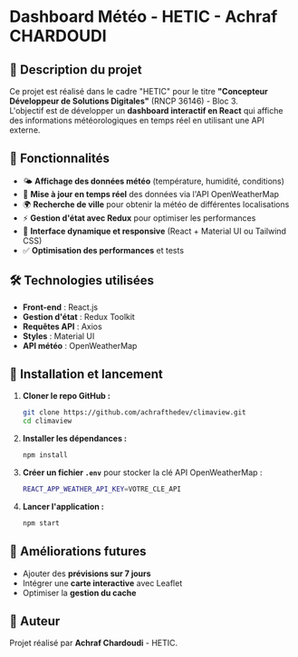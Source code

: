 # Dashboard Météo - HETIC - Achraf CHARDOUDI

## 📌 Description du projet

Ce projet est réalisé dans le cadre "HETIC" pour le titre **"Concepteur Développeur de Solutions Digitales"** (RNCP 36146) - Bloc 3.  
L'objectif est de développer un **dashboard interactif en React** qui affiche des informations météorologiques en temps réel en utilisant une API externe.

## 🚀 Fonctionnalités

- 🌤️ **Affichage des données météo** (température, humidité, conditions)  
- 🔄 **Mise à jour en temps réel** des données via l'API OpenWeatherMap  
- 🌍 **Recherche de ville** pour obtenir la météo de différentes localisations  
- ⚡ **Gestion d'état avec Redux** pour optimiser les performances  
- 🎨 **Interface dynamique et responsive** (React + Material UI ou Tailwind CSS)  
- ✅ **Optimisation des performances** et tests

## 🛠️ Technologies utilisées

- **Front-end** : React.js  
- **Gestion d'état** : Redux Toolkit  
- **Requêtes API** : Axios  
- **Styles** : Material UI
- **API météo** : OpenWeatherMap  

## 🔧 Installation et lancement

1. **Cloner le repo GitHub :**  
   ```sh
   git clone https://github.com/achrafthedev/climaview.git
   cd climaview
   ```

2. **Installer les dépendances :**  
   ```sh
   npm install
   ```

3. **Créer un fichier `.env`** pour stocker la clé API OpenWeatherMap :  
   ```sh
   REACT_APP_WEATHER_API_KEY=VOTRE_CLE_API
   ```

4. **Lancer l'application :**  
   ```sh
   npm start
   ```

## 📌 Améliorations futures

- Ajouter des **prévisions sur 7 jours**
- Intégrer une **carte interactive** avec Leaflet
- Optimiser la **gestion du cache**

## 📝 Auteur

Projet réalisé par **Achraf Chardoudi** - HETIC.

